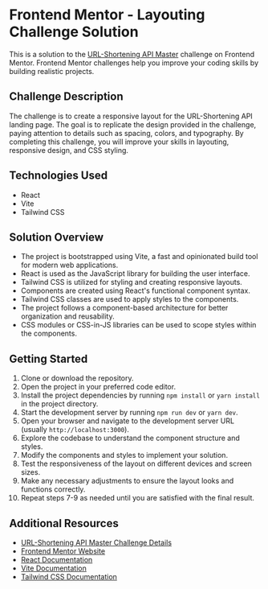 # Frontend Mentor - Layouting Challenge Solution

This is a solution to the [URL-Shortening API Master](https://www.frontendmentor.io/challenges/url-shortening-api-landing-page-2ce3ob-G) challenge on Frontend Mentor. Frontend Mentor challenges help you improve your coding skills by building realistic projects.

## Challenge Description

The challenge is to create a responsive layout for the URL-Shortening API landing page. The goal is to replicate the design provided in the challenge, paying attention to details such as spacing, colors, and typography. By completing this challenge, you will improve your skills in layouting, responsive design, and CSS styling.

## Technologies Used

- React
- Vite
- Tailwind CSS

## Solution Overview

- The project is bootstrapped using Vite, a fast and opinionated build tool for modern web applications.
- React is used as the JavaScript library for building the user interface.
- Tailwind CSS is utilized for styling and creating responsive layouts.
- Components are created using React's functional component syntax.
- Tailwind CSS classes are used to apply styles to the components.
- The project follows a component-based architecture for better organization and reusability.
- CSS modules or CSS-in-JS libraries can be used to scope styles within the components.

## Getting Started

1. Clone or download the repository.
2. Open the project in your preferred code editor.
3. Install the project dependencies by running `npm install` or `yarn install` in the project directory.
4. Start the development server by running `npm run dev` or `yarn dev`.
5. Open your browser and navigate to the development server URL (usually `http://localhost:3000`).
6. Explore the codebase to understand the component structure and styles.
7. Modify the components and styles to implement your solution.
8. Test the responsiveness of the layout on different devices and screen sizes.
9. Make any necessary adjustments to ensure the layout looks and functions correctly.
10. Repeat steps 7-9 as needed until you are satisfied with the final result.

## Additional Resources

- [URL-Shortening API Master Challenge Details](https://www.frontendmentor.io/challenges/url-shortening-api-landing-page-2ce3ob-G)
- [Frontend Mentor Website](https://www.frontendmentor.io/)
- [React Documentation](https://reactjs.org/)
- [Vite Documentation](https://vitejs.dev/)
- [Tailwind CSS Documentation](https://tailwindcss.com/)


